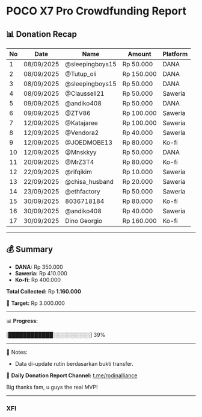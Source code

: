 # POCO X7 Pro Crowdfunding Report

## 📊 Donation Recap

| No | Date       | Name            | Amount     | Platform |
| -- | ---------- | --------------- | ---------- | -------- |
| 1  | 08/09/2025 | @sleepingboys15 | Rp 50.000  | DANA     |
| 2  | 08/09/2025 | @Tutup\_oli     | Rp 150.000 | DANA     |
| 3  | 08/09/2025 | @sleepingboys15 | Rp 50.000  | DANA     |
| 4  | 08/09/2025 | @Claussell21    | Rp 50.000  | Saweria  |
| 5  | 09/09/2025 | @andiko408      | Rp 50.000  | DANA     |
| 6  | 09/09/2025 | @ZTV86          | Rp 100.000 | Saweria  |
| 7  | 12/09/2025 | @Katajaree      | Rp 100.000 | Saweria  |
| 8  | 12/09/2025 | @Vendora2       | Rp 40.000  | Saweria  |
| 9  | 12/09/2025 | @JOEDMOBE13     | Rp 80.000  | Ko-fi    |
| 10 | 12/09/2025 | @Mnskkyy        | Rp 50.000  | DANA     |
| 11 | 20/09/2025 | @MrZ3T4         | Rp 80.000  | Ko-fi    |
| 12 | 22/09/2025 | @rifqikim       | Rp 10.000  | Saweria  |
| 13 | 22/09/2025 | @chisa\_husband | Rp 20.000  | Saweria  |
| 14 | 23/09/2025 | @ethfactory     | Rp 50.000  | Saweria  |
| 15 | 30/09/2025	| 8036718184	    | Rp 80.000	 | Ko-fi    |
| 16 | 30/09/2025	| @andiko408	    | Rp 40.000	 | Saweria  |
| 17 | 30/09/2025 | Dino Georgio    | Rp 160.000 | Ko-fi    |
---

## 💰 Summary

* **DANA:** Rp 350.000
* **Saweria:** Rp 410.000
* **Ko-fi:** Rp 400.000

**Total Collected:** Rp **1.160.000**

🎯 **Target:** Rp 3.000.000

---
📊 **Progress:**

[████████████░░░░░░░░░░] 39%

---

📌 Notes:  
- Data di-update rutin berdasarkan bukti transfer.  

📢 **Daily Donation Report Channel:** [t.me/rodinalliance](https://t.me/rodinalliance)

Big thanks fam, u guys the real MVP!

---
### XFI
